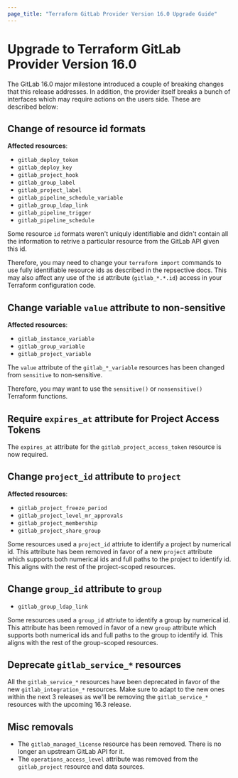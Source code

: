 ```yaml
---
page_title: "Terraform GitLab Provider Version 16.0 Upgrade Guide"
---
```


# Upgrade to Terraform GitLab Provider Version 16.0

The GitLab 16.0 major milestone introduced a couple of breaking changes that this
release addresses. In addition, the provider itself breaks a bunch of interfaces 
which may require actions on the users side. These are described below:

## Change of resource id formats

**Affected resources**:

- `gitlab_deploy_token`
- `gitlab_deploy_key`
- `gitlab_project_hook`
- `gitlab_group_label`
- `gitlab_project_label`
- `gitlab_pipeline_schedule_variable`
- `gitlab_group_ldap_link`
- `gitlab_pipeline_trigger`
- `gitlab_pipeline_schedule`

Some resource `id` formats weren't uniquly identifiable and didn't contain
all the information to retrive a particular resource from the GitLab API
given this id.

Therefore, you may need to change your `terraform import` commands to use fully
identifiable resource ids as described in the repsective docs.
This may also affect any use of the `id` attribute (`gitlab_*.*.id`) access in 
your Terraform configuration code.

## Change variable `value` attribute to non-sensitive

**Affected resources**:

- `gitlab_instance_variable`
- `gitlab_group_variable`
- `gitlab_project_variable`

The `value` attribute of the `gitlab_*_variable` resources has been changed 
from `sensitive` to non-sensitive.

Therefore, you may want to use the `sensitive()` or `nonsensitive()` Terraform functions.

## Require `expires_at` attribute for Project Access Tokens

The `expires_at` attribate for the `gitlab_project_access_token` resource is now required.

## Change `project_id` attribute to `project`

**Affected resources**:

- `gitlab_project_freeze_period`
- `gitlab_project_level_mr_approvals`
- `gitlab_project_membership`
- `gitlab_project_share_group`

Some resources used a `project_id` attriute to identify a project by numerical id.
This attribute has been removed in favor of a new `project` attribute which supports
both numerical ids and full paths to the project to identify id.
This aligns with the rest of the project-scoped resources.

## Change `group_id` attribute to `group`

- `gitlab_group_ldap_link`

Some resources used a `group_id` attriute to identify a group by numerical id.
This attribute has been removed in favor of a new `group` attribute which supports
both numerical ids and full paths to the group to identify id.
This aligns with the rest of the group-scoped resources.

## Deprecate `gitlab_service_*` resources

All the `gitlab_service_*` resources have been deprecated in favor 
of the new `gitlab_integration_*` resources.
Make sure to adapt to the new ones within the next 3 releases as we'll be 
removing the `gitlab_service_*` resources with the upcoming 16.3 release.

## Misc removals

- The `gitlab_managed_license` resource has been removed. There is no longer an upstream GitLab API for it.
- The `operations_access_level` attribute was removed from the `gitlab_project` resource and data sources.
